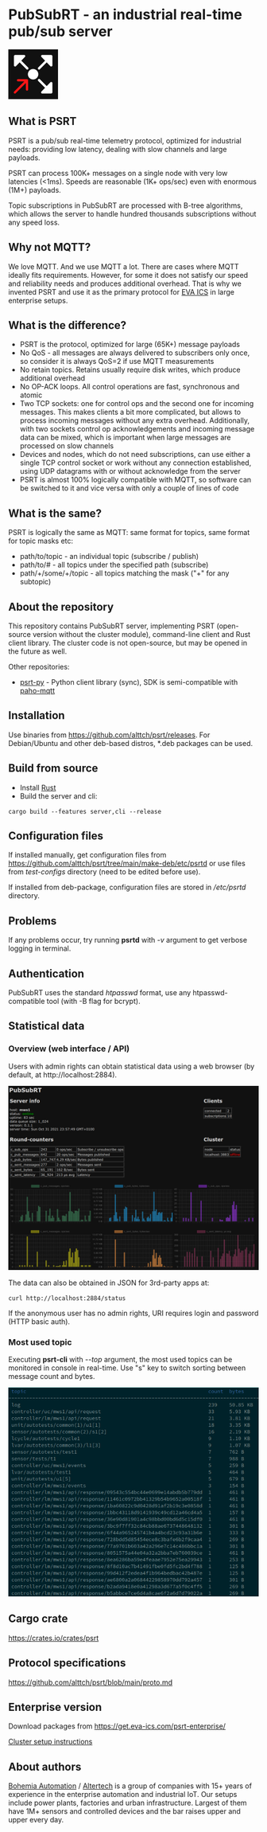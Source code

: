 # PubSubRT - an industrial real-time pub/sub server

<img src="https://raw.githubusercontent.com/alttch/psrt/main/psrt-logo.png"
width="100" />

## What is PSRT

PSRT is a pub/sub real-time telemetry protocol, optimized for industrial needs:
providing low latency, dealing with slow channels and large payloads.

PSRT can process 100K+ messages on a single node with very low latencies
(<1ms). Speeds are reasonable (1K+ ops/sec) even with enormous (1M+) payloads.

Topic subscriptions in PubSubRT are processed with B-tree algorithms, which
allows the server to handle hundred thousands subscriptions without any speed
loss.

## Why not MQTT?

We love MQTT. And we use MQTT a lot. There are cases where MQTT ideally fits
requirements. However, for some it does not satisfy our speed and reliability
needs and produces additional overhead. That is why we invented PSRT and use it
as the primary protocol for [EVA ICS](https://www.eva-ics.com) in large
enterprise setups.

## What is the difference?

* PSRT is the protocol, optimized for large (65K+) message payloads
* No QoS - all messages are always delivered to subscribers only once, so
  consider it is always QoS=2 if use MQTT measurements
* No retain topics. Retains usually require disk writes, which produce
  additional overhead
* No OP-ACK loops. All control operations are fast, synchronous and atomic
* Two TCP sockets: one for control ops and the second one for incoming
  messages. This makes clients a bit more complicated, but allows to process
  incoming messages without any extra overhead. Additionally, with two sockets
  control op acknowledgements and incoming message data can be mixed, which is
  important when large messages are processed on slow channels
* Devices and nodes, which do not need subscriptions, can use either a single
  TCP control socket or work without any connection established, using UDP
  datagrams with or without acknowledge from the server
* PSRT is almost 100% logically compatible with MQTT, so software can be
  switched to it and vice versa with only a couple of lines of code

## What is the same?

PSRT is logically the same as MQTT: same format for topics, same format for
topic masks etc:

* path/to/topic - an individual topic (subscribe / publish)
* path/to/# - all topics under the specified path (subscribe)
* path/+/some/+/topic - all topics matching the mask ("+" for any subtopic)

## About the repository

This repository contains PubSubRT server, implementing PSRT (open-source
version without the cluster module), command-line client and Rust client
library. The cluster code is not open-source, but may be opened in the future
as well.

Other repositories:

* [psrt-py](https://github.com/alttch/psrt-py) - Python client library (sync),
  SDK is semi-compatible with
  [paho-mqtt](https://github.com/eclipse/paho.mqtt.python)

## Installation

Use binaries from <https://github.com/alttch/psrt/releases>. For Debian/Ubuntu
and other deb-based distros, *.deb packages can be used.

## Build from source

* Install [Rust](https://www.rust-lang.org/tools/install)
* Build the server and cli:

```shell
cargo build --features server,cli --release
```

## Configuration files

If installed manually, get configuration files from
<https://github.com/alttch/psrt/tree/main/make-deb/etc/psrtd> or use files from
*test-configs* directory (need to be edited before use).

If installed from deb-package, configuration files are stored in */etc/psrtd*
directory.

## Problems

If any problems occur, try running **psrtd** with *-v* argument to get verbose
logging in terminal.

## Authentication

PubSubRT uses the standard *htpasswd* format, use any htpasswd-compatible tool
(with -B flag for bcrypt).

## Statistical data

### Overview (web interface / API)

Users with admin rights can obtain statistical data using a web browser (by
default, at http://localhost:2884).

<img
src="https://raw.githubusercontent.com/alttch/psrt/main/screenshots/web_status.png"
width="750" />

The data can also be obtained in JSON for 3rd-party apps at:

```shell
curl http://localhost:2884/status
```

If the anonymous user has no admin rights, URI requires login and password
(HTTP basic auth).

### Most used topic

Executing **psrt-cli** with *--top* argument, the most used topics can be
monitored in console in real-time. Use "s" key to switch sorting between
message count and bytes.

<img
src="https://raw.githubusercontent.com/alttch/psrt/main/screenshots/cli_top.png" />

## Cargo crate

<https://crates.io/crates/psrt>

## Protocol specifications

<https://github.com/alttch/psrt/blob/main/proto.md>

## Enterprise version

Download packages from <https://get.eva-ics.com/psrt-enterprise/>

[Cluster setup
instructions](https://github.com/alttch/psrt/blob/main/cluster.md)

## About authors

[Bohemia Automation](https://www.bohemia-automation.com) /
[Altertech](https://www.altertech.com) is a group of companies with 15+ years
of experience in the enterprise automation and industrial IoT. Our setups
include power plants, factories and urban infrastructure. Largest of them have
1M+ sensors and controlled devices and the bar raises upper and upper every
day.
